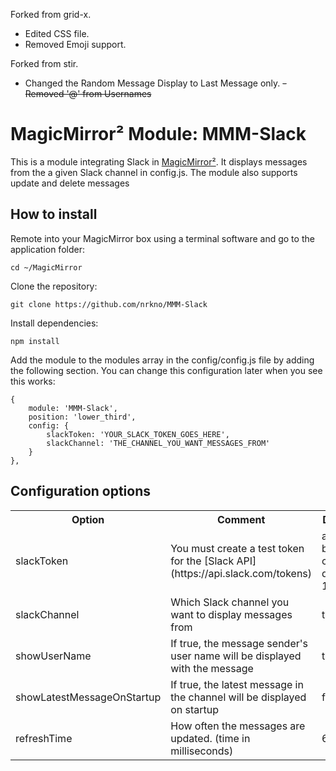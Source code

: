 Forked from  grid-x.

- Edited CSS file. 
- Removed Emoji support.

Forked from stir.

- Changed the Random Message Display to Last Message only.
<s>- Removed '@' from Usernames</s>

# MagicMirror² Module: MMM-Slack
This is a module integrating Slack in [MagicMirror²](https://github.com/MichMich/MagicMirror). It displays messages from the a given Slack channel in config.js. The module also supports update and delete messages

## How to install

Remote into your MagicMirror box using a terminal software and go to the application folder:

    cd ~/MagicMirror

Clone the repository:

	git clone https://github.com/nrkno/MMM-Slack
	
Install dependencies:

`npm install`

Add the module to the modules array in the config/config.js file by adding the following section. You can change this configuration later when you see this works:

	{
		module: 'MMM-Slack',
		position: 'lower_third',
		config: {
			slackToken: 'YOUR_SLACK_TOKEN_GOES_HERE',
			slackChannel: 'THE_CHANNEL_YOU_WANT_MESSAGES_FROM'
		}
	},

## Configuration options

<table style="width:100%">
	<tr>
		<th>Option</th>
		<th>Comment</th>
		<th>Default</th>
	</tr>
	<tr>
		<td>slackToken</td>
		<td>You must create a test token for the [Slack API](https://api.slack.com/tokens) </td>
		<td>aaaa-bbbbb-ccccc-dddd-12344</td>
	</tr>
	<tr>
		<td>slackChannel</td>
		<td>Which Slack channel you want to display messages from</td>
		<td>test</td>
	</tr>
    <tr>
        <td>showUserName</td>
        <td>If true, the message sender's user name will be displayed with the message</td>
        <td>true</td>
    </tr>
    <tr>
        <td>showLatestMessageOnStartup</td>
        <td>If true, the latest message in the channel will be displayed on startup</td>
        <td>false</td>
    </tr>
	<tr>
        <td>refreshTime</td>
        <td>How often the messages are updated. (time in milliseconds)</td>
        <td>60000</td>
    </tr>
</table>
